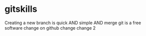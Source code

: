 # gitskills
Creating a new branch is quick AND simple AND merge
git is a free software
change on github
change
change 2
